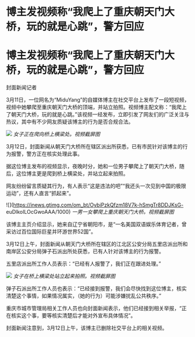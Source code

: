 # 博主发视频称“我爬上了重庆朝天门大桥，玩的就是心跳”，警方回应

# 博主发视频称“我爬上了重庆朝天门大桥，玩的就是心跳”，警方回应

封面新闻记者

3月11日，一位网名为“MiduYang”的自媒体博主在社交平台上发布了一段短视频，视频中她攀爬至重庆朝天门大桥的顶端，并站立拍照。视频博主配文称：“我爬上了朝天门大桥，玩的就是心跳。”该视频一经发布，立即引发了网友们的广泛关注与热议，其中有不少网友质疑该博主的行为是否合规合法。

![](https://inews.gtimg.com/om_bt/OLEnHNX8VN6a7r0hB1_CPA0uf2dDXtNnKG9QIMtAyIc0QAA/1000)
_女子正在爬向桥上横梁处。视频截屏图_

3月12日，封面新闻从朝天门大桥所在辖区派出所获悉，已有市民针对该博主的行为报警，警方正在核实处理此事。

据这位博主发布的视频显示，夜晚时分，她和一位男子攀爬上了朝天门大桥，随后，这位博主更是爬到桥上横梁处，并站立起来拍照。

网友纷纷留言质疑其行为，有人表示“这是违法的吧”“我还头一次见到中国的极限运动”，还有人直言“抓起来”。

![](https://inews.gtimg.com/om_bt/OybiPzkQfzm18V7k-hSmgTr8DDJKsG-
euDlkoILOcGwoAAA/1000) _一男一女攀爬上重庆朝天门大桥。视频截屏图_

该博主主页介绍显示，她来自辽宁省朝阳市，是“一名美国双语娱乐体育记者，曾采访过百位国际巨星并环游世界52国”。

3月12日上午，封面新闻从朝天门大桥所在辖区的江北区公安分局五里店派出所和南岸区公安分局弹子石派出所处获悉，已有人针对该博主的行为报警。

五里店派出所工作人员表示：“已经有人报警了，我们正在跟进处理。”

![](https://inews.gtimg.com/om_bt/Onhba64IRziTeNaLrzhVVtk3pH301_Wz9ndnVGQnPWcrAAA/1000)
_女子在桥上横梁处站立起来拍照。视频截屏图_

弹子石派出所工作人员也表示：“已经接到报警，我们会尽快找到这位博主，核实清楚这个事情，如果情况属实，（她的行为）可能涉嫌扰乱公共秩序。”

重庆市城市管理局相关工作人员也向封面新闻表示，他们已经接到相关举报，“正在核实这个事，要等核实清楚后才能对外宣布具体情况”。

封面新闻注意到，3月12日上午，该博主已删除社交平台上的相关视频。


